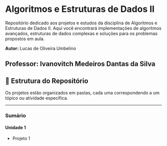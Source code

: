 # Algoritmos e Estruturas de Dados II

Repositório dedicado aos projetos e estudos da disciplina de Algoritmos e Estruturas de Dados II. Aqui você encontrará implementações de algoritmos avançados, estruturas de dados complexas e soluções para os problemas propostos em aula.

**Autor:** Lucas de Oliveira Umbelino

**Professor:** Ivanovitch Medeiros Dantas da Silva
---

## 📂 Estrutura do Repositório

Os projetos estão organizados em pastas, cada uma correspondendo a um tópico ou atividade específica.

---

### Sumário

#### Unidade 1

* Projeto 1
